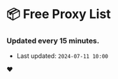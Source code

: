 # :package: Free Proxy List
### Updated every 15 minutes.

- Last updated: `2024-07-11 10:00`

:heart:
